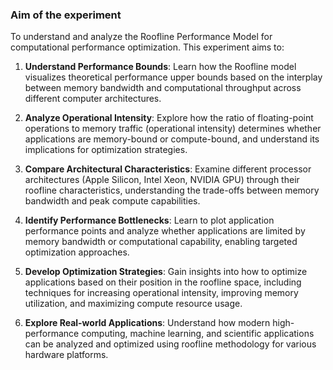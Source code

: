 ### Aim of the experiment

To understand and analyze the Roofline Performance Model for computational performance optimization. This experiment aims to:

1. **Understand Performance Bounds**: Learn how the Roofline model visualizes theoretical performance upper bounds based on the interplay between memory bandwidth and computational throughput across different computer architectures.

2. **Analyze Operational Intensity**: Explore how the ratio of floating-point operations to memory traffic (operational intensity) determines whether applications are memory-bound or compute-bound, and understand its implications for optimization strategies.

3. **Compare Architectural Characteristics**: Examine different processor architectures (Apple Silicon, Intel Xeon, NVIDIA GPU) through their roofline characteristics, understanding the trade-offs between memory bandwidth and peak compute capabilities.

4. **Identify Performance Bottlenecks**: Learn to plot application performance points and analyze whether applications are limited by memory bandwidth or computational capability, enabling targeted optimization approaches.

5. **Develop Optimization Strategies**: Gain insights into how to optimize applications based on their position in the roofline space, including techniques for increasing operational intensity, improving memory utilization, and maximizing compute resource usage.

6. **Explore Real-world Applications**: Understand how modern high-performance computing, machine learning, and scientific applications can be analyzed and optimized using roofline methodology for various hardware platforms.
